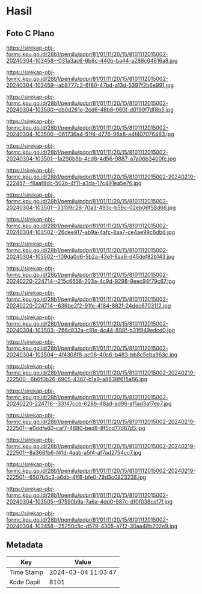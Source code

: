 # Hasil

## Foto C Plano

https://sirekap-obj-formc.kpu.go.id/28b1/pemilu/pdpr/81/01/11/20/15/8101112015002-20240304-103458--031a3ac6-6b8c-440b-ba44-a288c64616a8.jpg

https://sirekap-obj-formc.kpu.go.id/28b1/pemilu/pdpr/81/01/11/20/15/8101112015002-20240304-103459--ab8777c2-6f80-47bd-a13d-5397f2b6e991.jpg

https://sirekap-obj-formc.kpu.go.id/28b1/pemilu/pdpr/81/01/11/20/15/8101112015002-20240304-103500--cb0d261e-2cd6-48b6-960f-d0199f7df8b5.jpg

https://sirekap-obj-formc.kpu.go.id/28b1/pemilu/pdpr/81/01/11/20/15/8101112015002-20240304-103500--061736a4-51f4-4776-98a8-a4f407076463.jpg

https://sirekap-obj-formc.kpu.go.id/28b1/pemilu/pdpr/81/01/11/20/15/8101112015002-20240304-103501--1a290b8b-4cd8-4d56-9887-a7a06b3400fe.jpg

https://sirekap-obj-formc.kpu.go.id/28b1/pemilu/pdpr/81/01/11/20/15/8101112015002-20240219-222457--f8aaf8dc-502b-4f11-a3da-17c491ea5e76.jpg

https://sirekap-obj-formc.kpu.go.id/28b1/pemilu/pdpr/81/01/11/20/15/8101112015002-20240304-103501--33139c28-70a3-493c-b59c-02eb06f58d66.jpg

https://sirekap-obj-formc.kpu.go.id/28b1/pemilu/pdpr/81/01/11/20/15/8101112015002-20240304-103502--26dee917-ab9a-4afc-8aa7-ce4ae99c6dbd.jpg

https://sirekap-obj-formc.kpu.go.id/28b1/pemilu/pdpr/81/01/11/20/15/8101112015002-20240304-103502--109da0d6-5b2a-43e1-8aa9-d45def82b143.jpg

https://sirekap-obj-formc.kpu.go.id/28b1/pemilu/pdpr/81/01/11/20/15/8101112015002-20240220-224714--215c6658-203a-4c9d-9298-9eec94f79c67.jpg

https://sirekap-obj-formc.kpu.go.id/28b1/pemilu/pdpr/81/01/11/20/15/8101112015002-20240220-224714--636be2f2-91fe-4184-882f-24dec6703112.jpg

https://sirekap-obj-formc.kpu.go.id/28b1/pemilu/pdpr/81/01/11/20/15/8101112015002-20240304-103503--266c832a-c91e-4c44-898f-b31f949edcd0.jpg

https://sirekap-obj-formc.kpu.go.id/28b1/pemilu/pdpr/81/01/11/20/15/8101112015002-20240304-103504--4f4308f8-ac06-40c6-b483-bb8c5eba963c.jpg

https://sirekap-obj-formc.kpu.go.id/28b1/pemilu/pdpr/81/01/11/20/15/8101112015002-20240219-222500--6b0f0b26-6905-4387-b1a9-a8638f615a66.jpg

https://sirekap-obj-formc.kpu.go.id/28b1/pemilu/pdpr/81/01/11/20/15/8101112015002-20240220-224716--33147ccb-628b-48ad-ad96-af1ad3af7ee7.jpg

https://sirekap-obj-formc.kpu.go.id/28b1/pemilu/pdpr/81/01/11/20/15/8101112015002-20240219-222501--e0ddfe60-caf7-4680-bed8-8f5cd77d67d5.jpg

https://sirekap-obj-formc.kpu.go.id/28b1/pemilu/pdpr/81/01/11/20/15/8101112015002-20240219-222501--8a366fb6-f41d-4aab-a5f4-af7ad2754cc7.jpg

https://sirekap-obj-formc.kpu.go.id/28b1/pemilu/pdpr/81/01/11/20/15/8101112015002-20240219-222501--6507b5c3-a6db-4ff8-bfe0-79d3c0823238.jpg

https://sirekap-obj-formc.kpu.go.id/28b1/pemilu/pdpr/81/01/11/20/15/8101112015002-20240304-103505--97590b9a-7a6a-4dd0-987c-df0f038ce17f.jpg

https://sirekap-obj-formc.kpu.go.id/28b1/pemilu/pdpr/81/01/11/20/15/8101112015002-20240304-103458--25250c5c-d579-4305-a712-30aa48b202e9.jpg


## Metadata

| Key        | Value               |
| ---------- | ------------------- |
| Time Stamp | 2024-03-04 11:03:47 |
| Kode Dapil | 8101                |




